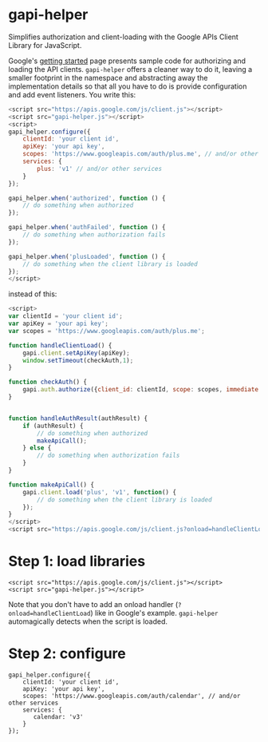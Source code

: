 gapi-helper
===========

Simplifies authorization and client-loading with the Google APIs Client Library for JavaScript.

Google's [getting started](https://developers.google.com/api-client-library/javascript/start/start-js) page presents sample code for authorizing and loading the API clients. `gapi-helper` offers a cleaner way to do it, leaving a smaller footprint in the namespace and abstracting away the implementation details so that all you have to do is provide configuration and add event listeners. You write this:

```javascript
<script src="https://apis.google.com/js/client.js"></script>
<script src="gapi-helper.js"></script>
<script>
gapi_helper.configure({
	clientId: 'your client id',
	apiKey: 'your api key',
	scopes: 'https://www.googleapis.com/auth/plus.me', // and/or other services
	services: {
	    plus: 'v1' // and/or other services
	}
});

gapi_helper.when('authorized', function () {
    // do something when authorized
});

gapi_helper.when('authFailed', function () {
    // do something when authorization fails
});

gapi_helper.when('plusLoaded', function () {
    // do something when the client library is loaded
});
</script>
```

instead of this:

```javascript
<script>
var clientId = 'your client id';
var apiKey = 'your api key';
var scopes = 'https://www.googleapis.com/auth/plus.me';

function handleClientLoad() {
    gapi.client.setApiKey(apiKey);
    window.setTimeout(checkAuth,1);
}

function checkAuth() {
    gapi.auth.authorize({client_id: clientId, scope: scopes, immediate: true}, handleAuthResult);
}


function handleAuthResult(authResult) {
    if (authResult) {
        // do something when authorized
        makeApiCall();
    } else {
        // do something when authorization fails
    }
}

function makeApiCall() {
    gapi.client.load('plus', 'v1', function() {
        // do something when the client library is loaded
    });
}
</script>
<script src="https://apis.google.com/js/client.js?onload=handleClientLoad"></script>
```

Step 1: load libraries
======================

```
<script src="https://apis.google.com/js/client.js"></script>
<script src="gapi-helper.js"></script>
```

Note that you don't have to add an onload handler (`?onload=handleClientLoad`) like in Google's example. `gapi-helper` automagically detects when the script is loaded.

Step 2: configure
=================

```
gapi_helper.configure({
	clientId: 'your client id',
	apiKey: 'your api key',
	scopes: 'https://www.googleapis.com/auth/calendar', // and/or other services
	services: {
	   calendar: 'v3'
	}
});

```